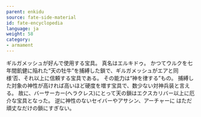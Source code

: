 ```yaml
---
parent: enkidu
source: fate-side-material
id: fate-encyclopedia
language: ja
weight: 58
category:
- armament
---
```


ギルガメッシュが好んで使用する宝具。
真名はエルキドゥ。
かつてウルクを七年間飢健に陥れた“天の牡牛”を捕縛した鎖で、ギルガメッシュがエアと同様‘否、それ以上に信頼する宝具である。
その能力は“神を律する”もの。
捕縛した対象の神性が高ければ高いほど硬度を増す宝具で、数少ない対神兵装と言える。
故に、バーサーカー(へラクレス)にとって天の鎖はエクスカリバー以上に厄介な宝具となった。
逆に神性のないセイバーやアサシン、アーチャーに はただ頑丈なだけの鎖にすぎない。
